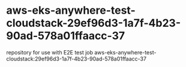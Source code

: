# aws-eks-anywhere-test-cloudstack-29ef96d3-1a7f-4b23-90ad-578a01ffaacc-37
repository for use with E2E test job aws-eks-anywhere-test-cloudstack:29ef96d3-1a7f-4b23-90ad-578a01ffaacc-37
